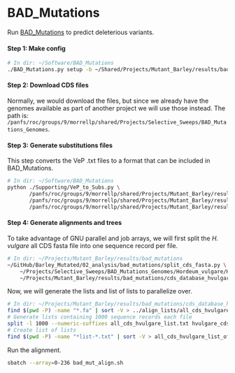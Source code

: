 # BAD_Mutations

Run [BAD_Mutations](https://github.com/MorrellLAB/BAD_Mutations) to predict deleterious variants.

#### Step 1: Make config

```bash
# In dir: ~/Software/BAD_Mutations
./BAD_Mutations.py setup -b ~/Shared/Projects/Mutant_Barley/results/bad_mutations/cds_database -t "Hvulgare" -e 0.05 -c ~/Shared/Projects/Mutant_Barley/results/bad_mutations/config.txt
```

#### Step 2: Download CDS files

Normally, we would download the files, but since we already have the genomes available as part of another project we will use those instead. The path is: `/panfs/roc/groups/9/morrellp/shared/Projects/Selective_Sweeps/BAD_Mutations_Genomes`.

#### Step 3: Generate substitutions files

This step converts the VeP .txt files to a format that can be included in BAD_Mutations.

```bash
# In dir: ~/Software/BAD_Mutations
python ./Supporting/VeP_to_Subs.py \
       /panfs/roc/groups/9/morrellp/shared/Projects/Mutant_Barley/results/VEP/Morex_Mutants-singletons_only_missense.txt.gz \
       /panfs/roc/groups/9/morrellp/shared/Projects/Mutant_Barley/results/bad_mutations/long_substitutions.txt \
       /panfs/roc/groups/9/morrellp/shared/Projects/Mutant_Barley/results/bad_mutations/per-transcript_substitutions
```

#### Step 4: Generate alignments and trees

To take advantage of GNU parallel and job arrays, we will first split the *H. vulgare* all CDS fasta file into one sequence record per file.

```bash
# In dir: ~/Projects/Mutant_Barley/results/bad_mutations
~/GitHub/Barley_Mutated/02_analysis/bad_mutations/split_cds_fasta.py \
    ~/Projects/Selective_Sweeps/BAD_Mutations_Genomes/Hordeum_vulgare/Hordeum_vulgare.IBSC_v2.cds.all.fa \
    ~/Projects/Mutant_Barley/results/bad_mutations/cds_database_hvulgare
```

Now, we will generate the lists and list of lists to parallelize over.

```bash
# In dir: ~/Projects/Mutant_Barley/results/bad_mutations/cds_database_hvulgare
find $(pwd -P) -name "*.fa" | sort -V > ../align_lists/all_cds_hvulgare_list.txt
# Generate lists containing 1000 sequence records each file
split -l 1000 --numeric-suffixes all_cds_hvulgare_list.txt hvulgare_cds_list- --suffix-length=3 --additional-suffix=.txt
# Create list of lists
find $(pwd -P) -name "*list-*.txt" | sort -V > all_cds_hvulgare_list_of_lists.txt
```

Run the alignment.

```bash
sbatch --array=0-236 bad_mut_align.sh
```


